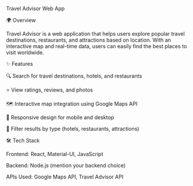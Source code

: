 Travel Advisor Web App

🌍 Overview

Travel Advisor is a web application that helps users explore popular travel destinations, restaurants, and attractions based on location. With an interactive map and real-time data, users can easily find the best places to visit worldwide.

✨ Features

🔍 Search for travel destinations, hotels, and restaurants

⭐ View ratings, reviews, and photos

🗺️ Interactive map integration using Google Maps API

📱 Responsive design for mobile and desktop

📌 Filter results by type (hotels, restaurants, attractions)

🛠️ Tech Stack

Frontend: React, Material-UI, JavaScript

Backend: Node.js (mention your backend choice)

APIs Used: Google Maps API, Travel Advisor API
